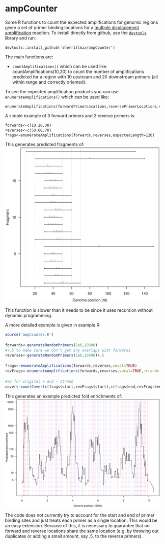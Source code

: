 # ampCounter
Some R functions to count the expected amplifications for genomic regions given a set of primer binding locations for a [multiple displacement amplification](http://en.wikipedia.org/wiki/Multiple_displacement_amplification) reaction. To install directly from github, use the [<code>devtools</code>](https://github.com/hadley/devtools) library and run:
```
devtools::install_github('sherrillmix/ampCounter')
```

The main functions are:
* <code>countAmplifications()</code> which can be used like:
		countAmplifications(10,20)
	to count the number of amplifications predicted for a region with 10 upstream and 20 downstream primers (all within range and correctly oriented).

To see the expected amplification products you can use <code>enumerateAmplifications()</code> which can be used like:
```
enumerateAmplifications(forwardPrimerLocations,reversePrimerLocations,vocal=TRUE)
```
A simple example of 3 forward primers and 3 reverse primers is:
```
forwards<-c(10,20,30)
reverses<-c(50,60,70)
frags<-enumerateAmplifications(forwards,reverses,expectedLength=120)
```
This generates predicted fragments of:
![Predicted fragments from 3 forward, 3 reverse primers](example3x3primers.png)

This function is slower than it needs to be since it uses recursion without dynamic programming.

A more detailed example is given in example.R:
```R
source('ampCounter.R')

forwards<-generateRandomPrimers(1e6,10000)
#+.5 to make sure we don't get any overlaps with forwards
reverses<-generateRandomPrimers(1e6,10000)+.5

frags<-enumerateAmplifications(forwards,reverses,vocal=TRUE)
revFrags<-enumerateAmplifications(forwards,reverses,vocal=TRUE,strand='-')

#+2 for original + and - strand
cover<-countCover(c(frags$start,revFrags$start),c(frags$end,revFrags$end),vocal=TRUE)+2
```
This generates an example predicted fold enrichments of:
![Example of fold enrichment predictions](predictedEnrichmentExample.png)

The code does not currently try to account for the start and end of primer binding sites and just treats each primer as a single location. This would be an easy extension. Because of this, it is necessary to guarantee that no forward and reverse locations share the same location (e.g. by throwing out duplicates or adding a small amount, say .5, to the reverse primers).
